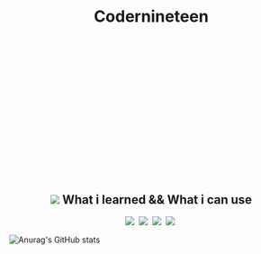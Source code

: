 <div style="height:300px;">
  <h1 align=center>Codernineteen</h1>
</div>


<div align=center>
  <h2 center><img src="https://img.icons8.com/cotton/64/000000/laptop-coding.png"/> What i learned && What i can use</h2>
  <img src="https://img.shields.io/badge/HTML5-E34F26??style=for-the-badge&logo=HTML5&logoColor=white"/></a>&nbsp
  <img src="https://img.shields.io/badge/CSS3-1572B6?style=for-the-badge&logo=CSS3&logoColor=white"/></a>&nbsp 
  <img src="https://img.shields.io/badge/JAVASCRIPT-F7DF1E?style=for-the-badge&logo=JavaScript&logoColor=white"/></a>&nbsp
  <img src="https://img.shields.io/badge/BOOTSTRAP-7952B3?style=for-the-badge&logo=Bootstrap&logoColor=white"/></a>&nbsp
</div>




![Anurag's GitHub stats](https://github-readme-stats.vercel.app/api?username=codernineteen&show_icons=true&theme=radical)
